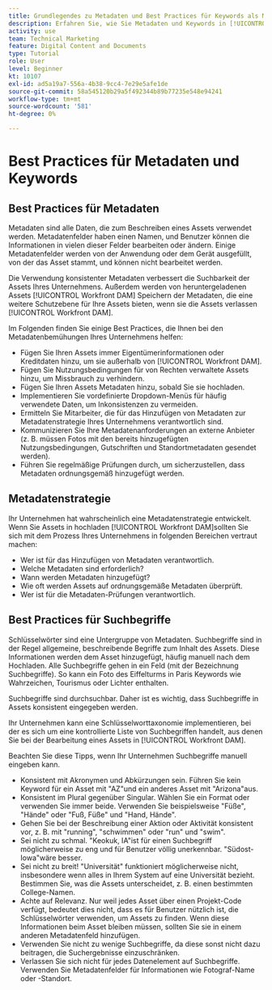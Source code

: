 ```yaml
---
title: Grundlegendes zu Metadaten und Best Practices für Keywords als Mitwirkender
description: Erfahren Sie, wie Sie Metadaten und Keywords in [!UICONTROL Workfront DAM] um ein Asset zu beschreiben, um die Suchbarkeit der Assets Ihres Unternehmens zu verbessern.
activity: use
team: Technical Marketing
feature: Digital Content and Documents
type: Tutorial
role: User
level: Beginner
kt: 10107
exl-id: ad5a19a7-556a-4b38-9cc4-7e29e5afe1de
source-git-commit: 58a545120b29a5f492344b89b77235e548e94241
workflow-type: tm+mt
source-wordcount: '581'
ht-degree: 0%

---
```


# Best Practices für Metadaten und Keywords

## Best Practices für Metadaten

Metadaten sind alle Daten, die zum Beschreiben eines Assets verwendet werden. Metadatenfelder haben einen Namen, und Benutzer können die Informationen in vielen dieser Felder bearbeiten oder ändern. Einige Metadatenfelder werden von der Anwendung oder dem Gerät ausgefüllt, von der das Asset stammt, und können nicht bearbeitet werden.

Die Verwendung konsistenter Metadaten verbessert die Suchbarkeit der Assets Ihres Unternehmens. Außerdem werden von heruntergeladenen Assets [!UICONTROL Workfront DAM] Speichern der Metadaten, die eine weitere Schutzebene für Ihre Assets bieten, wenn sie die Assets verlassen [!UICONTROL Workfront DAM].

Im Folgenden finden Sie einige Best Practices, die Ihnen bei den Metadatenbemühungen Ihres Unternehmens helfen:

* Fügen Sie Ihren Assets immer Eigentümerinformationen oder Kreditdaten hinzu, um sie außerhalb von [!UICONTROL Workfront DAM].
* Fügen Sie Nutzungsbedingungen für von Rechten verwaltete Assets hinzu, um Missbrauch zu verhindern.
* Fügen Sie Ihren Assets Metadaten hinzu, sobald Sie sie hochladen.
* Implementieren Sie vordefinierte Dropdown-Menüs für häufig verwendete Daten, um Inkonsistenzen zu vermeiden.
* Ermitteln Sie Mitarbeiter, die für das Hinzufügen von Metadaten zur Metadatenstrategie Ihres Unternehmens verantwortlich sind.
* Kommunizieren Sie Ihre Metadatenanforderungen an externe Anbieter (z. B. müssen Fotos mit den bereits hinzugefügten Nutzungsbedingungen, Gutschriften und Standortmetadaten gesendet werden).
* Führen Sie regelmäßige Prüfungen durch, um sicherzustellen, dass Metadaten ordnungsgemäß hinzugefügt werden.

## Metadatenstrategie

Ihr Unternehmen hat wahrscheinlich eine Metadatenstrategie entwickelt. Wenn Sie Assets in hochladen [!UICONTROL Workfront DAM]sollten Sie sich mit dem Prozess Ihres Unternehmens in folgenden Bereichen vertraut machen:

* Wer ist für das Hinzufügen von Metadaten verantwortlich.
* Welche Metadaten sind erforderlich?
* Wann werden Metadaten hinzugefügt?
* Wie oft werden Assets auf ordnungsgemäße Metadaten überprüft.
* Wer ist für die Metadaten-Prüfungen verantwortlich.

## Best Practices für Suchbegriffe

Schlüsselwörter sind eine Untergruppe von Metadaten. Suchbegriffe sind in der Regel allgemeine, beschreibende Begriffe zum Inhalt des Assets. Diese Informationen werden dem Asset hinzugefügt, häufig manuell nach dem Hochladen. Alle Suchbegriffe gehen in ein Feld (mit der Bezeichnung Suchbegriffe). So kann ein Foto des Eiffelturms in Paris Keywords wie Wahrzeichen, Tourismus oder Lichter enthalten.

Suchbegriffe sind durchsuchbar. Daher ist es wichtig, dass Suchbegriffe in Assets konsistent eingegeben werden.

Ihr Unternehmen kann eine Schlüsselworttaxonomie implementieren, bei der es sich um eine kontrollierte Liste von Suchbegriffen handelt, aus denen Sie bei der Bearbeitung eines Assets in [!UICONTROL Workfront DAM].

Beachten Sie diese Tipps, wenn Ihr Unternehmen Suchbegriffe manuell eingeben kann.

* Konsistent mit Akronymen und Abkürzungen sein. Führen Sie kein Keyword für ein Asset mit &quot;AZ&quot;und ein anderes Asset mit &quot;Arizona&quot;aus.
* Konsistent im Plural gegenüber Singular. Wählen Sie ein Format oder verwenden Sie immer beide. Verwenden Sie beispielsweise &quot;Füße&quot;, &quot;Hände&quot; oder &quot;Fuß, Füße&quot; und &quot;Hand, Hände&quot;.
* Gehen Sie bei der Beschreibung einer Aktion oder Aktivität konsistent vor, z. B. mit &quot;running&quot;, &quot;schwimmen&quot; oder &quot;run&quot; und &quot;swim&quot;.
* Sei nicht zu schmal. &quot;Keokuk, IA&quot;ist für einen Suchbegriff möglicherweise zu eng und für Benutzer völlig unerkennbar. &quot;Südost-Iowa&quot;wäre besser.
* Sei nicht zu breit! &quot;Universität&quot; funktioniert möglicherweise nicht, insbesondere wenn alles in Ihrem System auf eine Universität bezieht. Bestimmen Sie, was die Assets unterscheidet, z. B. einen bestimmten College-Namen.
* Achte auf Relevanz. Nur weil jedes Asset über einen Projekt-Code verfügt, bedeutet dies nicht, dass es für Benutzer nützlich ist, die Schlüsselwörter verwenden, um Assets zu finden. Wenn diese Informationen beim Asset bleiben müssen, sollten Sie sie in einem anderen Metadatenfeld hinzufügen.
* Verwenden Sie nicht zu wenige Suchbegriffe, da diese sonst nicht dazu beitragen, die Suchergebnisse einzuschränken.
* Verlassen Sie sich nicht für jedes Datenelement auf Suchbegriffe. Verwenden Sie Metadatenfelder für Informationen wie Fotograf-Name oder -Standort.
